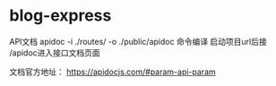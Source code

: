 # blog-express


API文档 apidoc -i ./routes/  -o ./public/apidoc 命令编译
启动项目url后接 /apidoc进入接口文档页面

文档官方地址： https://apidocjs.com/#param-api-param
